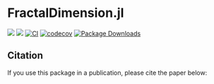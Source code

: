 # FractalDimension.jl

[![](https://img.shields.io/badge/docs-stable-blue.svg)](https://JuliaDynamics.github.io/FractalDimension.jl/stable)
[![](https://img.shields.io/badge/DOI-10.1177/00375497211068820-purple)](https://journals.sagepub.com/doi/10.1177/00375497211068820)
[![CI](https://github.com/JuliaDynamics/FractalDimension.jl/workflows/CI/badge.svg)](https://github.com/JuliaDynamics/FractalDimension.jl/actions?query=workflow%3ACI)
[![codecov](https://codecov.io/gh/JuliaDynamics/FractalDimension.jl/branch/main/graph/badge.svg)](https://codecov.io/gh/JuliaDynamics/FractalDimension.jl)
[![Package Downloads](https://shields.io/endpoint?url=https://pkgs.genieframework.com/api/v1/badge/FractalDimension)](https://pkgs.genieframework.com?packages=FractalDimension)


## Citation

If you use this package in a publication, please cite the paper below:
